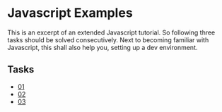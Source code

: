 # Javascript Examples

This is an excerpt of an extended Javascript tutorial. So following three tasks should be solved consecutively. Next to becoming familiar with Javascript, this shall also help you, setting up a dev environment.

## Tasks
* [01](task-01.md)
* [02](task-02.md)
* [03](task-03.md)